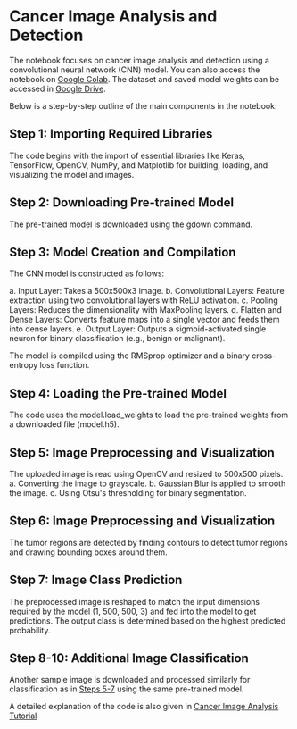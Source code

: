 # Cancer Image Analysis and Detection

The notebook focuses on cancer image analysis and detection using a convolutional neural network (CNN) model. You can also access the notebook on [Google Colab](https://colab.research.google.com/drive/1d80ICJ1M1PzWZ3aYYn00tREXpg0mUVoQ#scrollTo=SufTLnIXmOpF). The dataset and saved model weights can be accessed in [Google Drive](https://drive.google.com/drive/u/0/folders/1yK2W4D9y3VdnIg5SoDeGAWD1e1rSAKGp). 

Below is a step-by-step outline of the main components in the notebook:

## Step 1: Importing Required Libraries
The code begins with the import of essential libraries like Keras, TensorFlow, OpenCV, NumPy, and Matplotlib for building, loading, and visualizing the model and images. 

## Step 2: Downloading Pre-trained Model
The pre-trained model is downloaded using the gdown command.


## Step 3: Model Creation and Compilation
The CNN model is constructed as follows:

a. Input Layer: Takes a 500x500x3 image.
b. Convolutional Layers: Feature extraction using two convolutional layers with ReLU activation.
c. Pooling Layers: Reduces the dimensionality with MaxPooling layers.
d. Flatten and Dense Layers: Converts feature maps into a single vector and feeds them into dense layers.
e. Output Layer: Outputs a sigmoid-activated single neuron for binary classification (e.g., benign or malignant).

The model is compiled using the RMSprop optimizer and a binary cross-entropy loss function.

## Step 4: Loading the Pre-trained Model
The code uses the model.load_weights to load the pre-trained weights from a downloaded file (model.h5).
<a name="my-custom-anchor-point"></a>
## Step 5: Image Preprocessing and Visualization
The uploaded image is read using OpenCV and resized to 500x500 pixels.
a. Converting the image to grayscale.
b. Gaussian Blur is applied to smooth the image.
c. Using Otsu's thresholding for binary segmentation.

## Step 6: Image Preprocessing and Visualization
The tumor regions are detected by finding contours to detect tumor regions and drawing bounding boxes around them.

## Step 7: Image Class Prediction
The preprocessed image is reshaped to match the input dimensions required by the model (1, 500, 500, 3) and fed into the model to get predictions. The output class is determined based on the highest predicted probability.

## Step 8-10: Additional Image Classification
Another sample image is downloaded and processed similarly for classification as in [Steps 5-7](#my-custom-anchor-point) using the same pre-trained model.

A detailed explanation of the code is also given in [Cancer Image Analysis Tutorial](Cancer_Image_Analysis_Tutorial.pdf)

